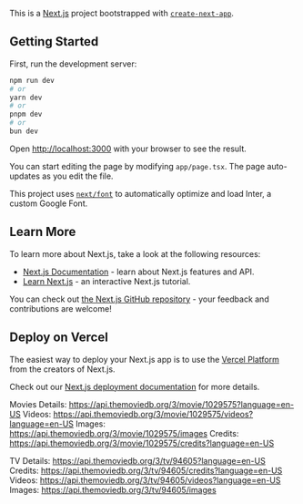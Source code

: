 This is a [Next.js](https://nextjs.org/) project bootstrapped with [`create-next-app`](https://github.com/vercel/next.js/tree/canary/packages/create-next-app).

## Getting Started

First, run the development server:

```bash
npm run dev
# or
yarn dev
# or
pnpm dev
# or
bun dev
```

Open [http://localhost:3000](http://localhost:3000) with your browser to see the result.

You can start editing the page by modifying `app/page.tsx`. The page auto-updates as you edit the file.

This project uses [`next/font`](https://nextjs.org/docs/basic-features/font-optimization) to automatically optimize and load Inter, a custom Google Font.

## Learn More

To learn more about Next.js, take a look at the following resources:

- [Next.js Documentation](https://nextjs.org/docs) - learn about Next.js features and API.
- [Learn Next.js](https://nextjs.org/learn) - an interactive Next.js tutorial.

You can check out [the Next.js GitHub repository](https://github.com/vercel/next.js/) - your feedback and contributions are welcome!

## Deploy on Vercel

The easiest way to deploy your Next.js app is to use the [Vercel Platform](https://vercel.com/new?utm_medium=default-template&filter=next.js&utm_source=create-next-app&utm_campaign=create-next-app-readme) from the creators of Next.js.

Check out our [Next.js deployment documentation](https://nextjs.org/docs/deployment) for more details.

Movies
Details: https://api.themoviedb.org/3/movie/1029575?language=en-US
Videos: https://api.themoviedb.org/3/movie/1029575/videos?language=en-US
Images: https://api.themoviedb.org/3/movie/1029575/images
Credits: https://api.themoviedb.org/3/movie/1029575/credits?language=en-US

TV
Details: https://api.themoviedb.org/3/tv/94605?language=en-US
Credits: https://api.themoviedb.org/3/tv/94605/credits?language=en-US
Videos: https://api.themoviedb.org/3/tv/94605/videos?language=en-US
Images: https://api.themoviedb.org/3/tv/94605/images